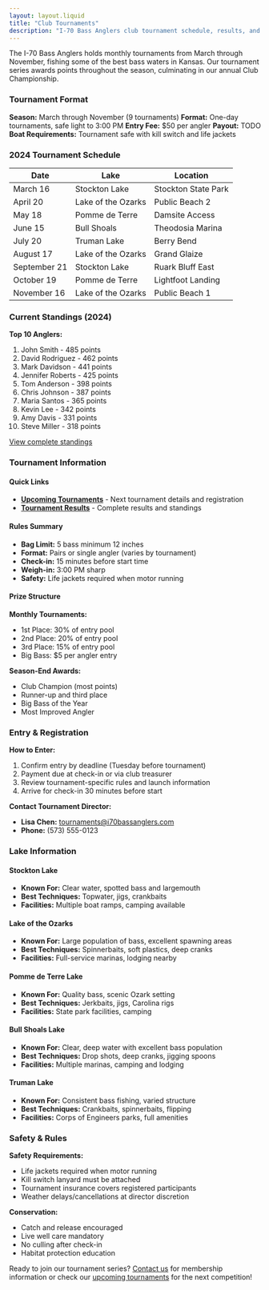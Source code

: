 ```yaml
---
layout: layout.liquid
title: "Club Tournaments"
description: "I-70 Bass Anglers club tournament schedule, results, and information."
---
```


The I-70 Bass Anglers holds monthly tournaments from March through November, fishing some of the best bass waters in Kansas. Our tournament series awards points throughout the season, culminating in our annual Club Championship.

### Tournament Format

**Season:** March through November (9 tournaments)
**Format:** One-day tournaments, safe light to 3:00 PM
**Entry Fee:** $50 per angler
**Payout:** TODO
**Boat Requirements:** Tournament safe with kill switch and life jackets

### 2024 Tournament Schedule

| Date | Lake | Location |
|------|------|----------|
| March 16 | Stockton Lake | Stockton State Park |
| April 20 | Lake of the Ozarks | Public Beach 2 |
| May 18 | Pomme de Terre | Damsite Access |
| June 15 | Bull Shoals | Theodosia Marina |
| July 20 | Truman Lake | Berry Bend |
| August 17 | Lake of the Ozarks | Grand Glaize |
| September 21 | Stockton Lake | Ruark Bluff East |
| October 19 | Pomme de Terre | Lightfoot Landing |
| November 16 | Lake of the Ozarks | Public Beach 1 |

### Current Standings (2024)

**Top 10 Anglers:**
1. John Smith - 485 points
2. David Rodriguez - 462 points
3. Mark Davidson - 441 points
4. Jennifer Roberts - 425 points
5. Tom Anderson - 398 points
6. Chris Johnson - 387 points
7. Maria Santos - 365 points
8. Kevin Lee - 342 points
9. Amy Davis - 331 points
10. Steve Miller - 318 points

[View complete standings](/tournaments/club/results/)

### Tournament Information

#### Quick Links
- [**Upcoming Tournaments**](/tournaments/club/upcoming/) - Next tournament details and registration
- [**Tournament Results**](/tournaments/club/results/) - Complete results and standings

#### Rules Summary
- **Bag Limit:** 5 bass minimum 12 inches
- **Format:** Pairs or single angler (varies by tournament)
- **Check-in:** 15 minutes before start time
- **Weigh-in:** 3:00 PM sharp
- **Safety:** Life jackets required when motor running

#### Prize Structure
**Monthly Tournaments:**
- 1st Place: 30% of entry pool
- 2nd Place: 20% of entry pool  
- 3rd Place: 15% of entry pool
- Big Bass: $5 per angler entry

**Season-End Awards:**
- Club Champion (most points)
- Runner-up and third place
- Big Bass of the Year
- Most Improved Angler

### Entry & Registration

**How to Enter:**
1. Confirm entry by deadline (Tuesday before tournament)
2. Payment due at check-in or via club treasurer
3. Review tournament-specific rules and launch information
4. Arrive for check-in 30 minutes before start

**Contact Tournament Director:**
- **Lisa Chen:** tournaments@i70bassanglers.com
- **Phone:** (573) 555-0123

### Lake Information

#### Stockton Lake
- **Known For:** Clear water, spotted bass and largemouth
- **Best Techniques:** Topwater, jigs, crankbaits
- **Facilities:** Multiple boat ramps, camping available

#### Lake of the Ozarks
- **Known For:** Large population of bass, excellent spawning areas  
- **Best Techniques:** Spinnerbaits, soft plastics, deep cranks
- **Facilities:** Full-service marinas, lodging nearby

#### Pomme de Terre Lake
- **Known For:** Quality bass, scenic Ozark setting
- **Best Techniques:** Jerkbaits, jigs, Carolina rigs
- **Facilities:** State park facilities, camping

#### Bull Shoals Lake
- **Known For:** Clear, deep water with excellent bass population
- **Best Techniques:** Drop shots, deep cranks, jigging spoons
- **Facilities:** Multiple marinas, camping and lodging

#### Truman Lake
- **Known For:** Consistent bass fishing, varied structure
- **Best Techniques:** Crankbaits, spinnerbaits, flipping
- **Facilities:** Corps of Engineers parks, full amenities

### Safety & Rules

**Safety Requirements:**
- Life jackets required when motor running
- Kill switch lanyard must be attached
- Tournament insurance covers registered participants
- Weather delays/cancellations at director discretion

**Conservation:**
- Catch and release encouraged
- Live well care mandatory
- No culling after check-in
- Habitat protection education

Ready to join our tournament series? [Contact us](/club/organization/) for membership information or check our [upcoming tournaments](/tournaments/club/upcoming/) for the next competition!

